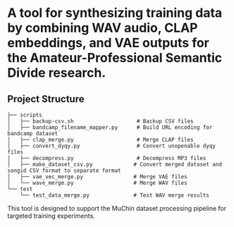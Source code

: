 # A tool for synthesizing training data by combining WAV audio, CLAP embeddings, and VAE outputs for the Amateur-Professional Semantic Divide research.

## Project Structure
```
├── scripts
│   ├── backup-csv.sh                    # Backup CSV files
│   ├── bandcamp_filename_mapper.py      # Build URL encoding for bandcamp dataset
│   ├── clap_merge.py                    # Merge CLAP files
│   ├── convert_dyqy.py                  # Convert unopenable dyqy files
│   ├── decompress.py                    # Decompress MP3 files
│   ├── make_dataset_csv.py             # Convert merged dataset and songid CSV format to separate format
│   ├── vae_vec_merge.py                # Merge VAE files
│   └── wave_merge.py                   # Merge WAV files
└── test
    └── test_data_merge.py              # Test WAV merge results
```

This tool is designed to support the MuChin dataset processing pipeline for targeted training experiments.